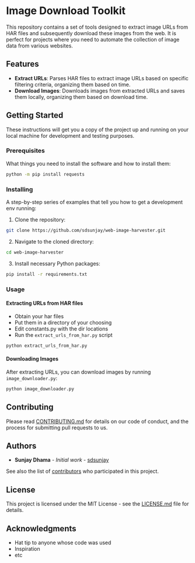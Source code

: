 
# Image Download Toolkit

This repository contains a set of tools designed to extract image URLs from HAR files and subsequently download these images from the web. It is perfect for projects where you need to automate the collection of image data from various websites.

## Features

- **Extract URLs**: Parses HAR files to extract image URLs based on specific filtering criteria, organizing them based on time.
- **Download Images**: Downloads images from extracted URLs and saves them locally, organizing them based on download time.

## Getting Started

These instructions will get you a copy of the project up and running on your local machine for development and testing purposes.

### Prerequisites

What things you need to install the software and how to install them:

```bash
python -m pip install requests
```

### Installing

A step-by-step series of examples that tell you how to get a development env running:

1. Clone the repository:
```bash
git clone https://github.com/sdsunjay/web-image-harvester.git
```

2. Navigate to the cloned directory:
```bash
cd web-image-harvester
```

3. Install necessary Python packages:
```bash
pip install -r requirements.txt
```

### Usage

#### Extracting URLs from HAR files

* Obtain your har files
* Put them in a directory of your choosing
* Edit constants.py with the dir locations
* Run the `extract_urls_from_har.py` script

```bash
python extract_urls_from_har.py
```

#### Downloading Images

After extracting URLs, you can download images by running `image_downloader.py`:

```bash
python image_downloader.py
```

## Contributing

Please read [CONTRIBUTING.md](CONTRIBUTING.md) for details on our code of conduct, and the process for submitting pull requests to us.


## Authors

- **Sunjay Dhama** - *Initial work* - [sdsunjay](https://github.com/sdsunjay)

See also the list of [contributors](https://github.com/sdsunjay/web-image-harvester/contributors) who participated in this project.

## License

This project is licensed under the MIT License - see the [LICENSE.md](LICENSE.md) file for details.

## Acknowledgments

- Hat tip to anyone whose code was used
- Inspiration
- etc
